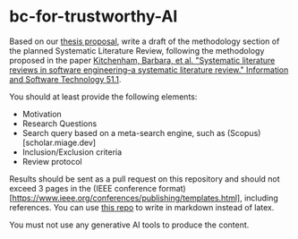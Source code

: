 # bc-for-trustworthy-AI

Based on our [thesis proposal](https://cri.pantheonsorbonne.fr/sites/default/files/2024-04/sujet_these_2024-2027-salinesi_herbaut_0.pdf), write a draft of the methodology section of the planned Systematic Literature Review, following the methodology proposed in the paper [Kitchenham, Barbara, et al. "Systematic literature reviews in software engineering–a systematic literature review." Information and Software Technology 51.1](https://www.researchgate.net/profile/Barbara-Kitchenham/publication/302924724_Guidelines_for_performing_Systematic_Literature_Reviews_in_Software_Engineering/links/61712932766c4a211c03a6f7/Guidelines-for-performing-Systematic-Literature-Reviews-in-Software-Engineering.pdf).

You should at least provide the following elements:

- Motivation
- Research Questions
- Search query based on a meta-search engine, such as (Scopus)[scholar.miage.dev]
- Inclusion/Exclusion criteria
- Review protocol

Results should be sent as a pull request on this repository and should not exceed 3 pages in the (IEEE conference format)[https://www.ieee.org/conferences/publishing/templates.html], including references. You can use [this repo](https://github.com/nherbaut/pandoc-ieee-springer-conference-template) to write in markdown instead of latex.

You must not use any generative AI tools to produce the content.
